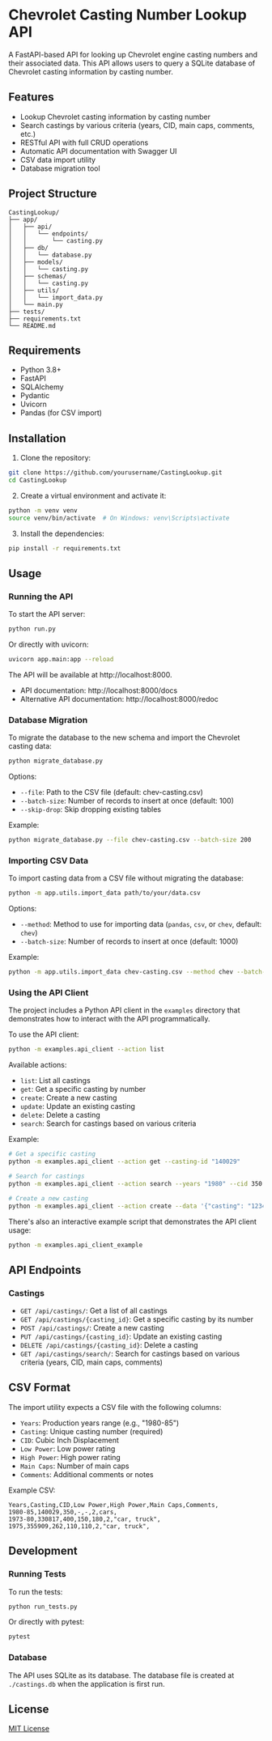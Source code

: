 # Chevrolet Casting Number Lookup API

A FastAPI-based API for looking up Chevrolet engine casting numbers and their associated data. This API allows users to query a SQLite database of Chevrolet casting information by casting number.

## Features

- Lookup Chevrolet casting information by casting number
- Search castings by various criteria (years, CID, main caps, comments, etc.)
- RESTful API with full CRUD operations
- Automatic API documentation with Swagger UI
- CSV data import utility
- Database migration tool

## Project Structure

```
CastingLookup/
├── app/
│   ├── api/
│   │   └── endpoints/
│   │       └── casting.py
│   ├── db/
│   │   └── database.py
│   ├── models/
│   │   └── casting.py
│   ├── schemas/
│   │   └── casting.py
│   ├── utils/
│   │   └── import_data.py
│   └── main.py
├── tests/
├── requirements.txt
└── README.md
```

## Requirements

- Python 3.8+
- FastAPI
- SQLAlchemy
- Pydantic
- Uvicorn
- Pandas (for CSV import)

## Installation

1. Clone the repository:

```bash
git clone https://github.com/yourusername/CastingLookup.git
cd CastingLookup
```

2. Create a virtual environment and activate it:

```bash
python -m venv venv
source venv/bin/activate  # On Windows: venv\Scripts\activate
```

3. Install the dependencies:

```bash
pip install -r requirements.txt
```

## Usage

### Running the API

To start the API server:

```bash
python run.py
```

Or directly with uvicorn:

```bash
uvicorn app.main:app --reload
```

The API will be available at http://localhost:8000.

- API documentation: http://localhost:8000/docs
- Alternative API documentation: http://localhost:8000/redoc

### Database Migration

To migrate the database to the new schema and import the Chevrolet casting data:

```bash
python migrate_database.py
```

Options:
- `--file`: Path to the CSV file (default: chev-casting.csv)
- `--batch-size`: Number of records to insert at once (default: 100)
- `--skip-drop`: Skip dropping existing tables

Example:
```bash
python migrate_database.py --file chev-casting.csv --batch-size 200
```

### Importing CSV Data

To import casting data from a CSV file without migrating the database:

```bash
python -m app.utils.import_data path/to/your/data.csv
```

Options:
- `--method`: Method to use for importing data (`pandas`, `csv`, or `chev`, default: `chev`)
- `--batch-size`: Number of records to insert at once (default: 1000)

Example:
```bash
python -m app.utils.import_data chev-casting.csv --method chev --batch-size 500
```

### Using the API Client

The project includes a Python API client in the `examples` directory that demonstrates how to interact with the API programmatically.

To use the API client:

```bash
python -m examples.api_client --action list
```

Available actions:
- `list`: List all castings
- `get`: Get a specific casting by number
- `create`: Create a new casting
- `update`: Update an existing casting
- `delete`: Delete a casting
- `search`: Search for castings based on various criteria

Example:
```bash
# Get a specific casting
python -m examples.api_client --action get --casting-id "140029"

# Search for castings
python -m examples.api_client --action search --years "1980" --cid 350

# Create a new casting
python -m examples.api_client --action create --data '{"casting": "123456", "years": "1970-75", "cid": 350, "comments": "Test casting"}'
```

There's also an interactive example script that demonstrates the API client usage:

```bash
python -m examples.api_client_example
```

## API Endpoints

### Castings

- `GET /api/castings/`: Get a list of all castings
- `GET /api/castings/{casting_id}`: Get a specific casting by its number
- `POST /api/castings/`: Create a new casting
- `PUT /api/castings/{casting_id}`: Update an existing casting
- `DELETE /api/castings/{casting_id}`: Delete a casting
- `GET /api/castings/search/`: Search for castings based on various criteria (years, CID, main caps, comments)

## CSV Format

The import utility expects a CSV file with the following columns:

- `Years`: Production years range (e.g., "1980-85")
- `Casting`: Unique casting number (required)
- `CID`: Cubic Inch Displacement
- `Low Power`: Low power rating
- `High Power`: High power rating
- `Main Caps`: Number of main caps
- `Comments`: Additional comments or notes

Example CSV:

```csv
Years,Casting,CID,Low Power,High Power,Main Caps,Comments,
1980-85,140029,350,-,-,2,cars,
1973-80,330817,400,150,180,2,"car, truck",
1975,355909,262,110,110,2,"car, truck",
```

## Development

### Running Tests

To run the tests:

```bash
python run_tests.py
```

Or directly with pytest:

```bash
pytest
```

### Database

The API uses SQLite as its database. The database file is created at `./castings.db` when the application is first run.

## License

[MIT License](LICENSE)
